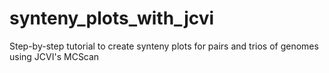 # synteny_plots_with_jcvi
Step-by-step tutorial to create synteny plots for pairs and trios of genomes using JCVI's MCScan

